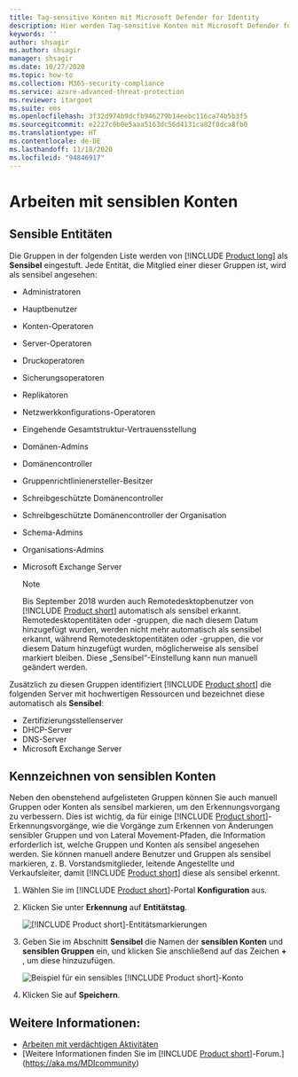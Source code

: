 ```yaml
---
title: Tag-sensitive Konten mit Microsoft Defender for Identity
description: Hier werden Tag-sensitive Konten mit Microsoft Defender for Identity beschrieben.
keywords: ''
author: shsagir
ms.author: shsagir
manager: shsagir
ms.date: 10/27/2020
ms.topic: how-to
ms.collection: M365-security-compliance
ms.service: azure-advanced-threat-protection
ms.reviewer: itargoet
ms.suite: ems
ms.openlocfilehash: 3f32d974b9dcfb946279b14eebc116ca74b5b3f5
ms.sourcegitcommit: e2227c0b0e5aaa5163dc56d4131ca82f8dca8fb0
ms.translationtype: HT
ms.contentlocale: de-DE
ms.lasthandoff: 11/18/2020
ms.locfileid: "94846917"
---
```

# <a name="working-with-sensitive-accounts"></a>Arbeiten mit sensiblen Konten

## <a name="sensitive-entities"></a>Sensible Entitäten

Die Gruppen in der folgenden Liste werden von [!INCLUDE [Product long](includes/product-long.md)] als **Sensibel** eingestuft. Jede Entität, die Mitglied einer dieser Gruppen ist, wird als sensibel angesehen:

- Administratoren
- Hauptbenutzer
- Konten-Operatoren
- Server-Operatoren
- Druckoperatoren
- Sicherungsoperatoren
- Replikatoren
- Netzwerkkonfigurations-Operatoren
- Eingehende Gesamtstruktur-Vertrauensstellung
- Domänen-Admins
- Domänencontroller
- Gruppenrichtlinienersteller-Besitzer
- Schreibgeschützte Domänencontroller
- Schreibgeschützte Domänencontroller der Organisation
- Schema-Admins
- Organisations-Admins
- Microsoft Exchange Server

  > [!NOTE]
  > Bis September 2018 wurden auch Remotedesktopbenutzer von [!INCLUDE [Product short](includes/product-short.md)] automatisch als sensibel erkannt. Remotedesktopentitäten oder -gruppen, die nach diesem Datum hinzugefügt wurden, werden nicht mehr automatisch als sensibel erkannt, während Remotedesktopentitäten oder -gruppen, die vor diesem Datum hinzugefügt wurden, möglicherweise als sensibel markiert bleiben. Diese „Sensibel“-Einstellung kann nun manuell geändert werden.

Zusätzlich zu diesen Gruppen identifiziert [!INCLUDE [Product short](includes/product-short.md)] die folgenden Server mit hochwertigen Ressourcen und bezeichnet diese automatisch als **Sensibel**:

- Zertifizierungsstellenserver
- DHCP-Server
- DNS-Server
- Microsoft Exchange Server

## <a name="tagging-sensitive-accounts"></a>Kennzeichnen von sensiblen Konten

Neben den obenstehend aufgelisteten Gruppen können Sie auch manuell Gruppen oder Konten als sensibel markieren, um den Erkennungsvorgang zu verbessern. Dies ist wichtig, da für einige [!INCLUDE [Product short](includes/product-short.md)]-Erkennungsvorgänge, wie die Vorgänge zum Erkennen von Änderungen sensibler Gruppen und von Lateral Movement-Pfaden, die Information erforderlich ist, welche Gruppen und Konten als sensibel angesehen werden. Sie können manuell andere Benutzer und Gruppen als sensibel markieren, z. B. Vorstandsmitglieder, leitende Angestellte und Verkaufsleiter, damit [!INCLUDE [Product short](includes/product-short.md)] diese als sensibel erkennt.

1. Wählen Sie im [!INCLUDE [Product short](includes/product-short.md)]-Portal **Konfiguration** aus.

1. Klicken Sie unter **Erkennung** auf **Entitätstag**.

    ![[!INCLUDE [Product short](includes/product-short.md)]-Entitätsmarkierungen](media/entity-tags.png)

1. Geben Sie im Abschnitt **Sensibel** die Namen der **sensiblen Konten** und **sensiblen Gruppen** ein, und klicken Sie anschließend auf das Zeichen **+** , um diese hinzuzufügen.

    ![Beispiel für ein sensibles [!INCLUDE [Product short](includes/product-short.md)]-Konto](media/sensitive-account-sample.png)

1. Klicken Sie auf **Speichern**.

## <a name="see-also"></a>Weitere Informationen:

- [Arbeiten mit verdächtigen Aktivitäten](working-with-suspicious-activities.md)
- [Weitere Informationen finden Sie im [!INCLUDE [Product short](includes/product-short.md)]-Forum.](https://aka.ms/MDIcommunity)
